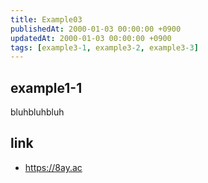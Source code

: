 ```yaml
---
title: Example03
publishedAt: 2000-01-03 00:00:00 +0900
updatedAt: 2000-01-03 00:00:00 +0900
tags: [example3-1, example3-2, example3-3]
---
```


## example1-1

bluhbluhbluh

## link

- <https://8ay.ac>
